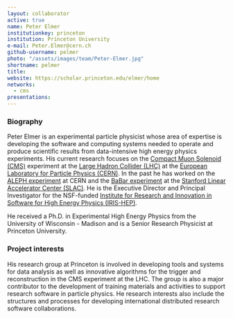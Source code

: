 ```yaml
---
layout: collaborator
active: true
name: Peter Elmer
institutionkey: princeton
institution: Princeton University
e-mail: Peter.Elmer@cern.ch
github-username: pelmer
photo: "/assets/images/team/Peter-Elmer.jpg"
shortname: pelmer
title: 
website: https://scholar.princeton.edu/elmer/home
networks:
  - cms
presentations:
---
```


### Biography

Peter Elmer is an experimental particle physicist whose area of
expertise is developing the software and computing systems needed
to operate and produce scientific results from data-intensive high
energy physics experiments. His current research focuses on the
[Compact Muon Solenoid (CMS)](https://cms.cern) experiment at the
[Large Hadron Collider (LHC)](http://home.web.cern.ch/topics/large-hadron-collider) at the
[European Laboratory for Particle Physics (CERN)](http://home.web.cern.ch/). In the past he has worked on the
[ALEPH experiment](http://home.web.cern.ch/about/experiments/aleph)
at CERN and the 
[BaBar experiment](http://www-public.slac.stanford.edu/babar/) at the
[Stanford Linear Accelerator Center (SLAC)](https://www6.slac.stanford.edu/).
He is the Executive Director and Principal Investigator for the NSF-funded 
[Institute for Research and Innovation in Software for High Energy Physics (IRIS-HEP)](http://iris-hep.org/).

He received a Ph.D. in Experimental High Energy Physics from the
University of Wisconsin - Madison and is a Senior Research Physicist
at Princeton University.

### Project interests

His research group at Princeton is involved in developing tools and
systems for data analysis as well as innovative algorithms for the
trigger and reconstruction in the CMS experiment at the LHC. The
group is also a major contributor to the development of training
materials and activities to support research software in particle
physics.  He research interests also include the structures and
processes for developing international distributed research software
collaborations.

